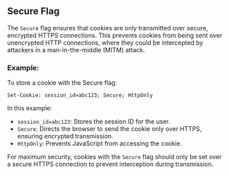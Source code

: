 ## **Secure Flag**

The `Secure` flag ensures that cookies are only transmitted over secure, encrypted HTTPS connections. This prevents cookies from being sent over unencrypted HTTP connections, where they could be intercepted by attackers in a man-in-the-middle (MITM) attack.

### Example:

To store a cookie with the Secure flag:

```http
Set-Cookie: session_id=abc123; Secure; HttpOnly
```

In this example:
- `session_id=abc123`: Stores the session ID for the user.
- `Secure`: Directs the browser to send the cookie only over HTTPS, ensuring encrypted transmission.
- `HttpOnly`: Prevents JavaScript from accessing the cookie.

For maximum security, cookies with the `Secure` flag should only be set over a secure HTTPS connection to prevent interception during transmission.